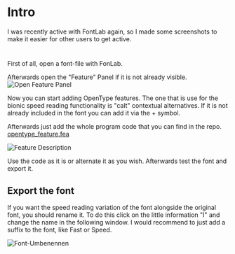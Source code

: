 # Intro
I was recently active with FontLab again, so I made some screenshots to make it easier for other users to get active.

# 

First of all, open a font-file with FonLab.

Afterwards open the "Feature" Panel if it is not already visible.
![Open Feature Panel](https://github.com/user-attachments/assets/b2caa1f3-2bde-4349-ac45-7553abb68f4e)

Now you can start adding OpenType features.
The one that is use for the bionic speed reading functionality is "calt" contextual alternatives.
If it is not already included in the font you can add it via the + symbol.

Afterwards just add the whole program code that you can find in the repo.
[opentype_feature.fea](https://github.com/Born2Root/Fast-Font/blob/main/opentype_feature.fea)

![Feature Description](https://github.com/user-attachments/assets/aa739c59-d70d-487f-ab31-12502da84975)

Use the code as it is or alternate it as you wish.
Afterwards test the font and export it.

## Export the font
If you want the speed reading variation of the font alongside the original font, you should rename it.
To do this click on the little information "I" and change the name in the following window.
I would recommend to just add a suffix to the font, like Fast or Speed.

![Font-Umbenennen](https://github.com/user-attachments/assets/42258ce1-d735-4cc7-bd61-c1dde7f24f87)


